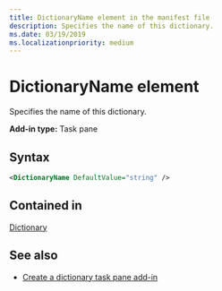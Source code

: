 ```yaml
---
title: DictionaryName element in the manifest file
description: Specifies the name of this dictionary.
ms.date: 03/19/2019
ms.localizationpriority: medium
---
```


# DictionaryName element

Specifies the name of this dictionary.

**Add-in type:** Task pane

## Syntax

```XML
<DictionaryName DefaultValue="string" />
```

## Contained in

[Dictionary](dictionary.md)

## See also

- [Create a dictionary task pane add-in](/office/dev/add-ins/word/dictionary-task-pane-add-ins)
